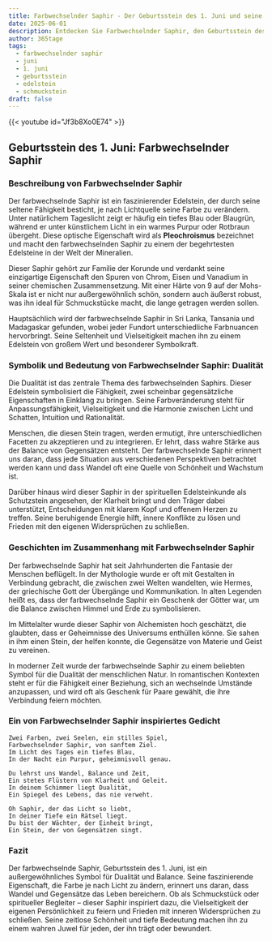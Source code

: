 ```yaml
---
title: Farbwechselnder Saphir - Der Geburtsstein des 1. Juni und seine Bedeutung
date: 2025-06-01
description: Entdecken Sie Farbwechselnder Saphir, den Geburtsstein des 1. Juni, der Dualität symbolisiert. Seine Symbolik und Geschichte werden Sie inspirieren.
author: 365tage
tags:
  - farbwechselnder saphir
  - juni
  - 1. juni
  - geburtsstein
  - edelstein
  - schmuckstein
draft: false
---
```


{{< youtube id="Jf3b8Xo0E74" >}}

## Geburtsstein des 1. Juni: Farbwechselnder Saphir

### Beschreibung von Farbwechselnder Saphir

Der farbwechselnde Saphir ist ein faszinierender Edelstein, der durch seine seltene Fähigkeit besticht, je nach Lichtquelle seine Farbe zu verändern. Unter natürlichem Tageslicht zeigt er häufig ein tiefes Blau oder Blaugrün, während er unter künstlichem Licht in ein warmes Purpur oder Rotbraun übergeht. Diese optische Eigenschaft wird als **Pleochroismus** bezeichnet und macht den farbwechselnden Saphir zu einem der begehrtesten Edelsteine in der Welt der Mineralien.

Dieser Saphir gehört zur Familie der Korunde und verdankt seine einzigartige Eigenschaft den Spuren von Chrom, Eisen und Vanadium in seiner chemischen Zusammensetzung. Mit einer Härte von 9 auf der Mohs-Skala ist er nicht nur außergewöhnlich schön, sondern auch äußerst robust, was ihn ideal für Schmuckstücke macht, die lange getragen werden sollen.

Hauptsächlich wird der farbwechselnde Saphir in Sri Lanka, Tansania und Madagaskar gefunden, wobei jeder Fundort unterschiedliche Farbnuancen hervorbringt. Seine Seltenheit und Vielseitigkeit machen ihn zu einem Edelstein von großem Wert und besonderer Symbolkraft.

### Symbolik und Bedeutung von Farbwechselnder Saphir: Dualität

Die Dualität ist das zentrale Thema des farbwechselnden Saphirs. Dieser Edelstein symbolisiert die Fähigkeit, zwei scheinbar gegensätzliche Eigenschaften in Einklang zu bringen. Seine Farbveränderung steht für Anpassungsfähigkeit, Vielseitigkeit und die Harmonie zwischen Licht und Schatten, Intuition und Rationalität.

Menschen, die diesen Stein tragen, werden ermutigt, ihre unterschiedlichen Facetten zu akzeptieren und zu integrieren. Er lehrt, dass wahre Stärke aus der Balance von Gegensätzen entsteht. Der farbwechselnde Saphir erinnert uns daran, dass jede Situation aus verschiedenen Perspektiven betrachtet werden kann und dass Wandel oft eine Quelle von Schönheit und Wachstum ist.

Darüber hinaus wird dieser Saphir in der spirituellen Edelsteinkunde als Schutzstein angesehen, der Klarheit bringt und den Träger dabei unterstützt, Entscheidungen mit klarem Kopf und offenem Herzen zu treffen. Seine beruhigende Energie hilft, innere Konflikte zu lösen und Frieden mit den eigenen Widersprüchen zu schließen.

### Geschichten im Zusammenhang mit Farbwechselnder Saphir

Der farbwechselnde Saphir hat seit Jahrhunderten die Fantasie der Menschen beflügelt. In der Mythologie wurde er oft mit Gestalten in Verbindung gebracht, die zwischen zwei Welten wandelten, wie Hermes, der griechische Gott der Übergänge und Kommunikation. In alten Legenden heißt es, dass der farbwechselnde Saphir ein Geschenk der Götter war, um die Balance zwischen Himmel und Erde zu symbolisieren.

Im Mittelalter wurde dieser Saphir von Alchemisten hoch geschätzt, die glaubten, dass er Geheimnisse des Universums enthüllen könne. Sie sahen in ihm einen Stein, der helfen konnte, die Gegensätze von Materie und Geist zu vereinen.

In moderner Zeit wurde der farbwechselnde Saphir zu einem beliebten Symbol für die Dualität der menschlichen Natur. In romantischen Kontexten steht er für die Fähigkeit einer Beziehung, sich an wechselnde Umstände anzupassen, und wird oft als Geschenk für Paare gewählt, die ihre Verbindung feiern möchten.

### Ein von Farbwechselnder Saphir inspiriertes Gedicht

```
Zwei Farben, zwei Seelen, ein stilles Spiel,  
Farbwechselnder Saphir, von sanftem Ziel.  
Im Licht des Tages ein tiefes Blau,  
In der Nacht ein Purpur, geheimnisvoll genau.  

Du lehrst uns Wandel, Balance und Zeit,  
Ein stetes Flüstern von Klarheit und Geleit.  
In deinem Schimmer liegt Dualität,  
Ein Spiegel des Lebens, das nie verweht.  

Oh Saphir, der das Licht so liebt,  
In deiner Tiefe ein Rätsel liegt.  
Du bist der Wächter, der Einheit bringt,  
Ein Stein, der von Gegensätzen singt.  
```

### Fazit

Der farbwechselnde Saphir, Geburtsstein des 1. Juni, ist ein außergewöhnliches Symbol für Dualität und Balance. Seine faszinierende Eigenschaft, die Farbe je nach Licht zu ändern, erinnert uns daran, dass Wandel und Gegensätze das Leben bereichern. Ob als Schmuckstück oder spiritueller Begleiter – dieser Saphir inspiriert dazu, die Vielseitigkeit der eigenen Persönlichkeit zu feiern und Frieden mit inneren Widersprüchen zu schließen. Seine zeitlose Schönheit und tiefe Bedeutung machen ihn zu einem wahren Juwel für jeden, der ihn trägt oder bewundert.